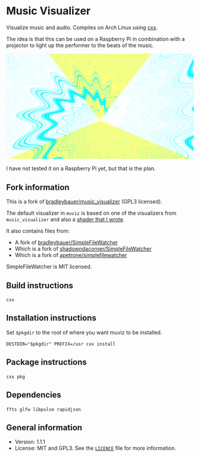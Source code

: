 # Music Visualizer

Visualize music and audio. Compiles on Arch Linux using [cxx](https://github.com/xyproto/cxx).

The idea is that this can be used on a Raspberry Pi in combination with a projector to light up the performer to the beats of the music.

![Screenshot](img/muviz_screenshot.jpg)

I have not tested it on a Raspberry Pi yet, but that is the plan.

## Fork information

This is a fork of [bradleybauer/music_visualizer](https://github.com/bradleybauer/music_visualizer) (GPL3 licensed).

The default visualizer in `muviz` is based on one of the visualizers from `music_visualizer` and also a [shader that I wrote](https://www.shadertoy.com/view/3slSRN).

It also contains files from:

* A fork of [bradleybauer/SimpleFileWatcher](https://github.com/bradleybauer/SimpleFileWatcher)
* Which is a fork of [shadowndacorner/SimpleFileWatcher](https://github.com/shadowndacorner/SimpleFileWatcher)
* Which is a fork of [apetrone/simplefilewatcher](https://github.com/apetrone/simplefilewatcher)

SimpleFileWatcher is MIT licensed.

## Build instructions

    cxx

## Installation instructions

Set `$pkgdir` to the root of where you want muviz to be installed.

    DESTDIR="$pkgdir" PREFIX=/usr cxx install

## Package instructions

    cxx pkg

## Dependencies

    ffts glfw libpulse rapidjson

## General information

* Version: 1.1.1
* License: MIT and GPL3. See the [`LICENCE`](LICENSE) file for more information.
